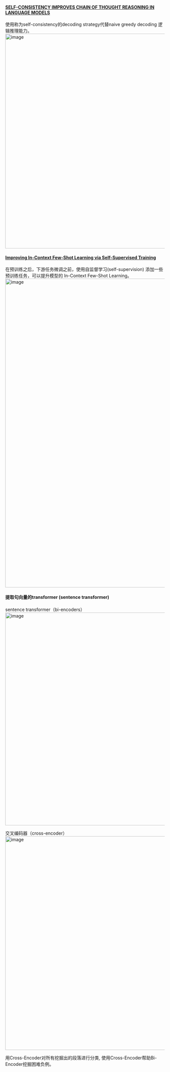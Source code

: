 #### [SELF-CONSISTENCY IMPROVES CHAIN OF THOUGHT REASONING IN LANGUAGE MODELS](https://openreview.net/pdf?id=1PL1NIMMrw)
使用称为self-consistency的decoding strategy代替naive greedy decoding 逻辑推理能力。
<img width="676" alt="image" src="https://github.com/Gavin90s/bookmarks/assets/8350994/dd53305c-0ad6-45bf-9a56-5820aa16965f">

#### [Improving In-Context Few-Shot Learning via Self-Supervised Training](https://arxiv.org/pdf/2205.01703.pdf)
在预训练之后，下游任务微调之前，使用自监督学习(self-supervision) 添加一些预训练任务，可以提升模型的 In-Context Few-Shot Learning。 
<img width="972" alt="image" src="https://github.com/Gavin90s/bookmarks/assets/8350994/1158e1f5-8341-46dd-b8f7-2ef876312a14">

#### 提取句向量的transformer (sentence transformer)
sentence transformer（bi-encoders）
<img width="670" alt="image" src="https://github.com/Gavin90s/bookmarks/assets/8350994/5dc3da20-a1d1-4f5c-bf85-b7610fc086c6">

交叉编码器（cross-encoder）
<img width="673" alt="image" src="https://github.com/Gavin90s/bookmarks/assets/8350994/cf2a2a73-c367-4e1e-8f7c-8a55b0efd270">


用Cross-Encoder对所有挖掘出的段落进行分类, 使用Cross-Encoder帮助Bi-Encoder挖掘困难负例。
